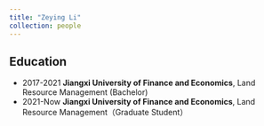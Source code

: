 ```yaml
---
title: "Zeying Li"
collection: people
---
```


## Education
* 2017-2021 **Jiangxi University of Finance and Economics**, Land Resource Management (Bachelor)
* 2021-Now **Jiangxi University of Finance and Economics**, Land Resource Management（Graduate Student）
